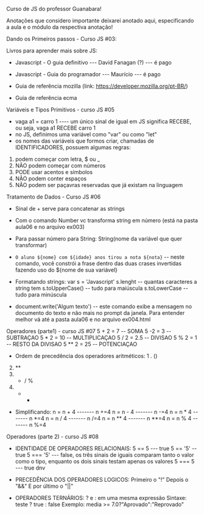 Curso de JS do professor Guanabara!

Anotações que considero importante deixarei anotado aqui, especificando a aula e o módulo da respectiva anotação!


Dando os Primeiros passos - Curso JS #03:

Livros para aprender mais sobre JS: 
- Javascript - O guia definitivo --- David Fanagan (?) --- é pago
- Javascript - Guia do programador --- Maurício ---  é pago

- Guia de referência mozilla (link: https://developer.mozilla.org/pt-BR/)
- Guia de referência ecma


Variáveis e Tipos Primitivos - curso JS #05
 - vaga a1 = carro 1 ---- um único sinal de igual em JS significa RECEBE, ou seja, vaga a1 RECEBE carro 1
 - no JS, definimos uma variável como "var" ou como "let"  
 - os nomes das variáveis que formos criar, chamadas de IDENTIFICADORES, possuem algumas regras:
 1. podem começar com letra, $ ou _
 2. NÃO podem começar com números
 3. PODE usar acentos e símbolos
 4. NÃO podem conter espaços
 5. NÃO podem ser paçavras reservadas que já existam na linguagem
 


 Tratamento de Dados - Curso JS #06
 - Sinal de + serve para concatenar as strings
 - Com o comando Number vc transforma string em número (está na pasta aula06 e no arquivo ex003)
 - Para passar número para String: String(nome da variável que quer transformar)

 - `O aluno ${nome} com ${idade} anos tirou a nota ${nota}` -- neste comando, você constrói a frase dentro das duas crases invertidas fazendo uso do ${nome de sua variável}

 - Formatando strings:
 var s = 'Javascript'
 s.lenght -- quantas caracteres a string tem
 s.toUpperCase() -- tudo para maiúscula
 s.toLowerCase -- tudo para minúscula

 - document.write('Algum texto') --  este comando exibe a mensagem no documento do texto e não mais no prompt da janela. Para entender melhor vá até a pasta aula06 e no arquivo ex004.html

 
 Operadores (parte1) - curso JS #07
 5 + 2 = 7 -- SOMA
 5 -2 = 3 -- SUBTRAÇAO
 5 * 2 = 10 -- MULTIPLICAÇAO
 5 / 2 = 2.5 -- DIVISAO
 5 % 2 = 1 -- RESTO DA DIVISAO
 5 ** 2 = 25 -- POTENCIAÇAO

 - Ordem de precedência dos operadores aritméticos: 
 1 . ()
 2. **
 3. * / %
 4. + -


 - Simplificando:
 n = n + 4 ------- n +=4
 n = n - 4 ------- n -=4
 n = n * 4 ------- n *=4
 n = n / 4 ------- n /=4
 n = n ** 4 ------- n **=4
 n = n % 4 ------- n %=4



 Operadores (parte 2) - curso JS #08

 - IDENTIDADE DE OPERADORES RELACIONAIS:
 5 == 5 --- true
 5 == '5' -- true
 5 === '5' --- false, os três sinais de iguais comparam tanto o valor como o tipo, enquanto os dois sinais testam apenas os valores
 5 === 5 --- true dnv 

 - PRECEDÊNCIA DOS OPERADORES LOGICOS:
 Primeiro o "!"
 Depois o "&&"
 E por último o "||"

 - OPERADORES TERNÁRIOS: 
 ? e : em uma mesma expressão
 Sintaxe: teste ? true : false
 Exemplo: media >= 7.0?"Aprovado":"Reprovado"
